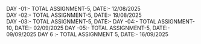 DAY -01:- TOTAL ASSIGNMENT-5, DATE:- 12/08/2025  
DAY -02:- TOTAL ASSIGNMENT-5, DATE:- 19/08/2025  
DAY -03:- TOTAL ASSIGNMENT-5, DATE:- 
DAY -04:- TOTAL ASSIGNMENT-10, DATE:- 02/09/2025
DAY -05:- TOTAL ASSIGNMENT-5, DATE:- 09/09/2025
DAY 6 :- TOTAL ASSIGNMENT 5, DATE:- 16/09/2025
